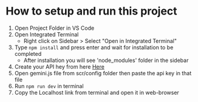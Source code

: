 # How to setup and run this project
1. Open Project Folder in VS Code
2. Open Integrated Terminal
    - Right click on Sidebar > Select "Open in Integrated Terminal"
3. Type `npm install` and press enter and wait for installation to be completed
    - After installation you will see   'node_modules' folder in the sidebar
4. Create your API hey from here [Here](https://ai.google.dev/)
5. Open gemini.js file from scr/config folder then paste the api key in that file
6. Run `npm run dev` in terminal
7. Copy the Localhost link from terminal and open it in web-browser   
